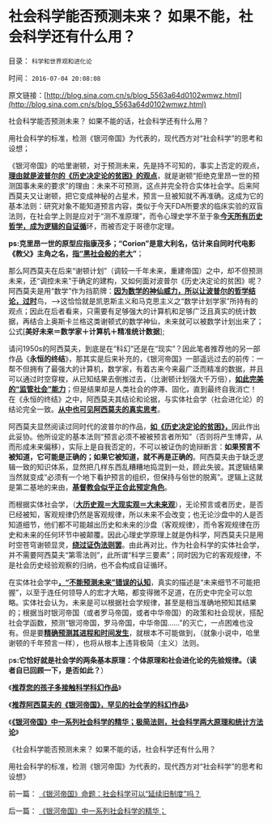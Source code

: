 # 社会科学能否预测未来？ 如果不能，社会科学还有什么用？

目录： `科学和世界观和进化论` 

时间： `2016-07-04 20:08:08` 

原文链接：[http://blog.sina.com.cn/s/blog_5563a64d0102wmwz.html](http://blog.sina.com.cn/s/blog_5563a64d0102wmwz.html)

社会科学能否预测未来？ 如果不能的话，社会科学还有什么用？

用社会科学的标准，检测《银河帝国》为代表的，现代西方对“社会科学”的思考和设想；

《银河帝国》的哈里谢顿，对于预测未来，先是持不可知的，事实上否定的观点，[**理由就是波普尔的《历史决定论的贫困》的观点**](../../../2011/2/14/德国历史学派和《历史决定论的贫困》.md)，就是谢顿“拒绝克里昂一世的预测国事未来的要求”的理由：未来不可预测，这点并完全符合实体社会学。后来阿西莫夫又让谢顿，把它变成神秘的占星术，预言一旦被知就不再准确。这成为它的基本法则：研究对象不能知道预言内容，类似于今天FDA所要求的临床实验的双盲法则，在社会学上则是应对于“测不准原理”，而令心理史学不至于象[**今天所有历史哲学，成为逻辑的自证循**](../../../2010/11/1/为什么权威的历史不是科学？.md)环，而被否定于哥德尔定理。

**ps:克里昂一世的原型应指康茂多；“Corion”是意大利名，估计来自同时代电影《教父》主角之名，[**指“黑社会般的老大**](../../../2015/7/29/黑手党形似总体党，罕做坏事，还玩正义的原因.md)”**；

那么阿西莫夫在后来“谢顿计划”（调较一千年未来，重建帝国）之中，却不但预测未来，还“调控未来”于确定的建构，又如何面对波普尔《历史决定论的贫困》呢？阿西莫夫是用“数学”作为挡箭牌：[**因为数学的神仙威力，所以让波普尔的哲学结论，过时**](../../../2015/10/6/经验模型的伪科学性，不会因为量化和数学滥用而改变；.md)鸟，——>这恰恰就是凯恩斯主义和马克思主义之“数学计划学家”所持有的观点；因此在后者看来，只需要有足够强大的计算机和足够广泛且真实的统计数据，再结合上奥斯卡兰格这类谢顿式的数学神仙，未来就可以被数学计划出来了；公式[**美好未来＝数学家＋计算机＋精准统计数据**];

请问1950s的阿西莫夫，到底是在“科幻”还是在“现实”？因此笔者推荐他的另一部作品《**永恒的终结**》，那其实是后来补充的，《银河帝国》一部遥远过去的前传：一帮不但拥有了最强大的计算机，数学家，有着古来今来最广泛而精准的数据，并且可以通过时空穿梭，从已知结果去倒推过去，（比谢顿计划强大千万倍），[**如此完美的“监管社会”能力**](../../../2013/12/15/左派中都有着“监管社会，调控天下”的预设结论.md)；但是结果却是人类社会的停滞、固化，直到最终自我消亡！在《永恒的终结》之中，阿西莫夫其结论和论据，与实体社会学（社会进化论）的结论完全一致。[**从中也可见阿西莫夫的真实思考**](../../../2009/5/23/推荐您的孩子多接触科学科幻作品.md)。

阿西莫夫显然阅读过同时代的波普尔的作品，[**如《历史决定论的贫困》，**](../../../2010/10/7/波普尔哲学本身是伪科学;.md)因此作出此妥协。他所设定的基本法则“预言必须不被被预言者所知”（否则将产生博弈，从而形成未来偏移），实际上是自我否定的，不可以被证伪的诡辩断言：**如果预言不被知道，它可能是正确的；如果它被知道，就不再是正确的**。阿西莫夫由于缺乏逻辑一致的知识体系，显然把几样东西乱糟糟地捣混到一处，顾此失彼。其逻辑结果当然就变成“必须有一个地下看护预言的组织，但保持与俗世的脱离”。逻辑上这就是第二基地的来由，[**基督教会似乎正合此预定角色**](../../../2013/12/6/基督教法学的“属世权，属灵权”，“天赋”的“教会至上”.md)。

而根据实体社会学，（[**大历史观＝大现实观＝大未来观**](../../../2010/11/1/大历史观统一了现实和历史，没有“旧社会”和“道德典范”.md)），无论预言或者历史，是否已经被知，客观规律仍然是客观规律，所以未来不会改变；也无论沙盘中的人是否知道细节，他们都不可能越出历史和未来的沙盘（客观规律），而令客观规律在历史和未来的任何环节中被颠覆。因此心理史学原理上就是伪科学，阿西莫夫只是用时空苍穹谢顿显灵，[**绕过证伪法则罢**](../../../2014/1/1/两种类型的伪科学,对“波普尔证伪”的解读.md)。由此再对比，作为社会科学的实体社会学，并不需要阿西莫夫“第零法则”，此所谓“科学三要素”；同时因为它的客观规律，不是社会历史经验观察的归纳，也不会构成自证循环。

在实体社会学中[**，“不能预测未来”错误的认知**](../../../2010/5/4/未来可以预知.md)，真实的描述是“未来细节不可能把握”，以至于连任何领导人的宏才大略，都变得微不足道，在历史中完全可以忽略。实体社会认为，未来是可以根据社会学规律，甚至是相当准确地预知其结果的；根据当时银河帝国（或者罗马帝国，或者中华帝国）的政策和社会现状，搭配社会学函数，预测“银河帝国，罗马帝国，中华帝国……”的灭亡，一点困难也没有。但是要[**精确预测其进程和时间发生**](../../../2010/5/9/历史是必须被假设的.md)，就根本不可能做到，（就象小说中，哈里谢顿的千年预言一样），也将从根本上违背极简（主义）法则。

p**s:它恰好就是社会学的两条基本原理：个体原理和社会进化论的先验规律。（读者自已回顾一下，是否如此？**）

《[**推荐您的孩子多接触科学科幻作品**](../../../2009/5/23/推荐您的孩子多接触科学科幻作品.md)》

《[**推荐阿西莫夫的《银河帝国》，罕见的社会学的科幻作品**](../../../2016/7/2/推荐阿西莫夫的《银河帝国》，罕见的社会学的科幻作品；.md)》

《[**《银河帝国》中一系列社会科学的精华；极简法则，社会科学两大原理和统计方法论**](../../../2016/7/3/《银河帝国》中一系列社会科学的精华；.md)》

《社会科学能否预测未来？
如果不能的话，社会科学还有什么用？

用社会科学的标准，检测《银河帝国》为代表的，现代西方对“社会科学”的思考和设想》

前一篇： [《银河帝国》命题：社会科学可以“延续旧制度”吗？](../../../2016/7/5/《银河帝国》命题：社会科学可以“延续旧制度”吗？.md)

后一篇： [《银河帝国》中一系列社会科学的精华；](../../../2016/7/3/《银河帝国》中一系列社会科学的精华；.md)

